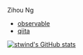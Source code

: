 Zihou Ng

* [observable](https://observablehq.com/@stwind)
* [qiita](https://qiita.com/stwind)

[![stwind's GitHub stats](https://github-readme-stats.vercel.app/api?username=stwind&theme=dark&&show_icons=true&hide_border=true&border_radius=0&icon_color=ca2626)](https://github.com/anuraghazra/github-readme-stats)
